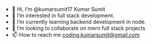 - 👋 Hi, I’m @kumarsumit17 Kumar Sumit
- 👀 I’m interested in full stack development.
- 🌱 I’m currently learning backend development in node.
- 💞️ I’m looking to collaborate on mern full stack projects
- 📫 How to reach me coding.kumarsumit@gmail.com

<!---
kumarsumit17/kumarsumit17 is a ✨ special ✨ repository because its `README.md` (this file) appears on your GitHub profile.
You can click the Preview link to take a look at your changes.
--->
